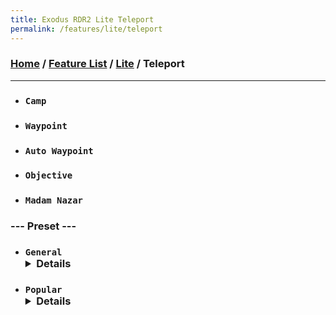 ```yaml
---
title: Exodus RDR2 Lite Teleport
permalink: /features/lite/teleport
---
```

### [Home](/) / [Feature List](/features) / [Lite](/features/lite) / Teleport
---
- ### `Camp`
- ### `Waypoint`
- ### `Auto Waypoint`
- ### `Objective`
- ### `Madam Nazar`
### --- Preset ---
- ### `General` <details>`Annesburg` / `Armadillo` / `Blackwater` / `Colter` / `Emerald Station` / `Lagras` / `Macfarlane's Ranch` / `Manzanita Post` / `Rhodes` / `St. Denis` / `Strawberry` / `Tumbleweed` / `Van Horn` / `Valentine` / `Wapiti`</details>
- ### `Popular` <details>`Gun Shop` / `Clothing Shop` / `Fence` / `Post Office` / `Sisika Penitentiary` / `Van Horn Lighthouse` / `Annesburg Mines` / `Braithwaite Manor` / `Guarma` / `Torture Room` / `Industrial Mine` / `Bacchus Bridge` / `Abandoned Village` / `Abandoned Shack` / `San Luis Overlook`</details>

